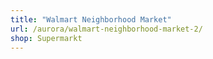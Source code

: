 ```yaml
---
title: "Walmart Neighborhood Market"
url: /aurora/walmart-neighborhood-market-2/
shop: Supermarkt
---
```

